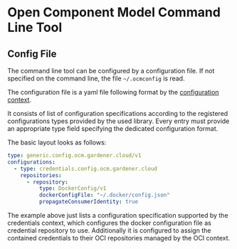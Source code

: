 # Open Component Model Command Line Tool

## Config File

The command line tool can be configured by a configuration file. If not
specified on the command line, the file `~/.ocmconfig` is read.

The configuration file is a yaml file following format by the
[configuration context](../../../pkg/config/README.md).

It consists of list of configuration specifications according to
the registered configurations types provided by the used library.
Every entry must provide an appropriate type field specifying
the dedicated configuration format.

The basic layout looks as follows:

```yaml
type: generic.config.ocm.gardener.cloud/v1
configurations:
  - type: credentials.config.ocm.gardener.cloud
    repositories:
      - repository:
          type: DockerConfig/v1
          dockerConfigFile: "~/.docker/config.json"
          propagateConsumerIdentity: true
```

The example above just lists a configuration specification
supported by the credentials context, which configures
the docker configuration file as credential repository to use.
Additionally it is configured to assign the contained credentials
to their OCI repositories managed by the OCI context.